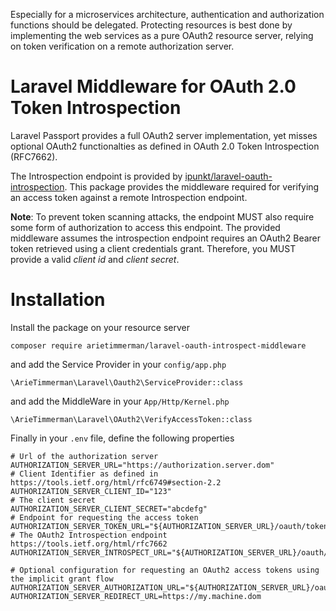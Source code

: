 
Especially for a microservices architecture, authentication and authorization functions should be delegated. Protecting resources is best done by implementing the web services as a pure OAuth2 resource server, relying on token verification on a remote authorization server.

# Laravel Middleware for OAuth 2.0 Token Introspection

Laravel Passport provides a full OAuth2 server implementation, yet misses optional OAuth2 functionalties as defined in OAuth 2.0 Token Introspection (RFC7662).

The Introspection endpoint is provided by [ipunkt/laravel-oauth-introspection](https://github.com/ipunkt/laravel-oauth-introspection). This package provides the middleware required for verifying an access token against a remote Introspection endpoint.

__Note__: To prevent token scanning attacks, the endpoint MUST also require some form of authorization to access this endpoint. The provided middleware assumes the introspection endpoint requires an OAuth2 Bearer token retrieved using a client credentials grant. Therefore, you MUST provide a valid _client id_ and _client secret_.

# Installation

Install the package on your resource server

~~~
composer require arietimmerman/laravel-oauth-introspect-middleware
~~~

and add the Service Provider in your `config/app.php`

~~~
\ArieTimmerman\Laravel\Oauth2\ServiceProvider::class
~~~

and add the MiddleWare in your `App/Http/Kernel.php`

~~~
\ArieTimmerman\Laravel\OAuth2\VerifyAccessToken::class
~~~  

Finally in your `.env` file, define the following properties

~~~.properties
# Url of the authorization server
AUTHORIZATION_SERVER_URL="https://authorization.server.dom"
# Client Identifier as defined in https://tools.ietf.org/html/rfc6749#section-2.2
AUTHORIZATION_SERVER_CLIENT_ID="123"
# The client secret
AUTHORIZATION_SERVER_CLIENT_SECRET="abcdefg"
# Endpoint for requesting the access token
AUTHORIZATION_SERVER_TOKEN_URL="${AUTHORIZATION_SERVER_URL}/oauth/token"
# The OAuth2 Introspection endpoint https://tools.ietf.org/html/rfc7662
AUTHORIZATION_SERVER_INTROSPECT_URL="${AUTHORIZATION_SERVER_URL}/oauth/introspect"

# Optional configuration for requesting an OAuth2 access tokens using the implicit grant flow 
AUTHORIZATION_SERVER_AUTHORIZATION_URL="${AUTHORIZATION_SERVER_URL}/oauth/authorize"
AUTHORIZATION_SERVER_REDIRECT_URL=https://my.machine.dom
~~~

